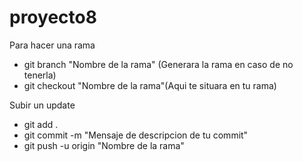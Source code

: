 # proyecto8

Para hacer una rama
- git branch "Nombre de la rama" (Generara la rama en caso de no tenerla)
-  git checkout "Nombre de la rama"(Aqui te situara en tu rama)

Subir un update
- git add .
- git commit -m "Mensaje de descripcion de tu commit"
- git push -u origin "Nombre de la rama"
